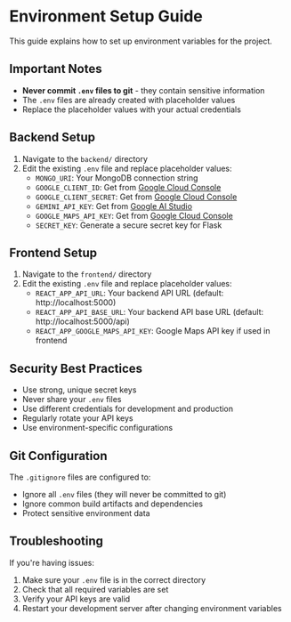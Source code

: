 # Environment Setup Guide

This guide explains how to set up environment variables for the project.

## Important Notes

- **Never commit `.env` files to git** - they contain sensitive information
- The `.env` files are already created with placeholder values
- Replace the placeholder values with your actual credentials

## Backend Setup

1. Navigate to the `backend/` directory
2. Edit the existing `.env` file and replace placeholder values:
   - `MONGO_URI`: Your MongoDB connection string
   - `GOOGLE_CLIENT_ID`: Get from [Google Cloud Console](https://console.cloud.google.com/)
   - `GOOGLE_CLIENT_SECRET`: Get from [Google Cloud Console](https://console.cloud.google.com/)
   - `GEMINI_API_KEY`: Get from [Google AI Studio](https://aistudio.google.com/)
   - `GOOGLE_MAPS_API_KEY`: Get from [Google Cloud Console](https://console.cloud.google.com/)
   - `SECRET_KEY`: Generate a secure secret key for Flask

## Frontend Setup

1. Navigate to the `frontend/` directory
2. Edit the existing `.env` file and replace placeholder values:
   - `REACT_APP_API_URL`: Your backend API URL (default: http://localhost:5000)
   - `REACT_APP_API_BASE_URL`: Your backend API base URL (default: http://localhost:5000/api)
   - `REACT_APP_GOOGLE_MAPS_API_KEY`: Google Maps API key if used in frontend

## Security Best Practices

- Use strong, unique secret keys
- Never share your `.env` files
- Use different credentials for development and production
- Regularly rotate your API keys
- Use environment-specific configurations

## Git Configuration

The `.gitignore` files are configured to:
- Ignore all `.env` files (they will never be committed to git)
- Ignore common build artifacts and dependencies
- Protect sensitive environment data

## Troubleshooting

If you're having issues:
1. Make sure your `.env` file is in the correct directory
2. Check that all required variables are set
3. Verify your API keys are valid
4. Restart your development server after changing environment variables
